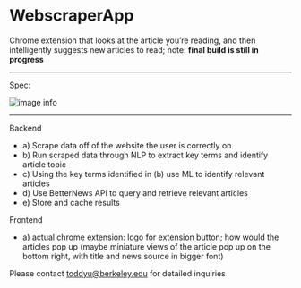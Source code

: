 # WebscraperApp

Chrome extension that looks at the article you’re reading, and then intelligently suggests new articles to read; note: **final build is still in progress**

---

Spec:

![image info](./assets/WebscraperApp.png)

---

Backend
* a) Scrape data off of the website the user is correctly on
* b) Run scraped data through NLP to extract key terms and identify article topic
* c) Using the key terms identified in (b) use ML to identify relevant articles 
* d) Use BetterNews API to query and retrieve relevant articles
* e) Store and cache results 

Frontend
* a) actual chrome extension: logo for extension button; how would the articles pop up (maybe miniature views of the article pop up on the bottom right, with title and news source in bigger font)

Please contact toddyu@berkeley.edu for detailed inquiries

